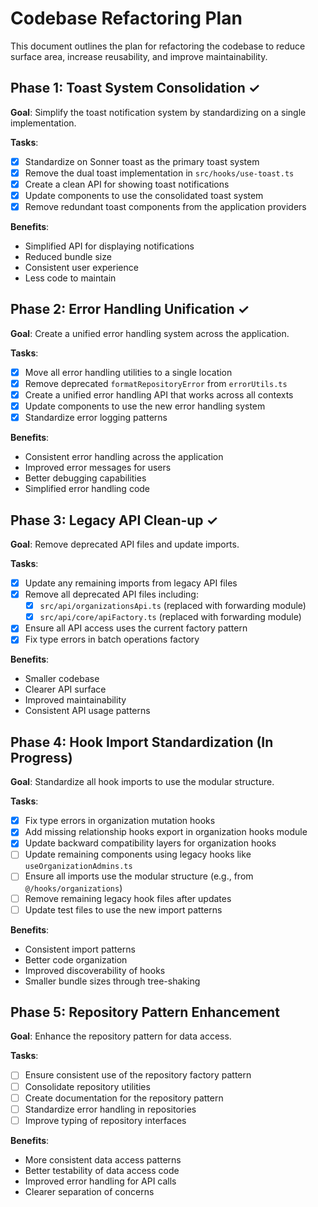 

# Codebase Refactoring Plan

This document outlines the plan for refactoring the codebase to reduce surface area, increase reusability, and improve maintainability.

## Phase 1: Toast System Consolidation ✓

**Goal**: Simplify the toast notification system by standardizing on a single implementation.

**Tasks**:
- [x] Standardize on Sonner toast as the primary toast system
- [x] Remove the dual toast implementation in `src/hooks/use-toast.ts`
- [x] Create a clean API for showing toast notifications
- [x] Update components to use the consolidated toast system
- [x] Remove redundant toast components from the application providers

**Benefits**:
- Simplified API for displaying notifications
- Reduced bundle size
- Consistent user experience
- Less code to maintain

## Phase 2: Error Handling Unification ✓

**Goal**: Create a unified error handling system across the application.

**Tasks**:
- [x] Move all error handling utilities to a single location
- [x] Remove deprecated `formatRepositoryError` from `errorUtils.ts`
- [x] Create a unified error handling API that works across all contexts
- [x] Update components to use the new error handling system
- [x] Standardize error logging patterns

**Benefits**:
- Consistent error handling across the application
- Improved error messages for users
- Better debugging capabilities
- Simplified error handling code

## Phase 3: Legacy API Clean-up ✓

**Goal**: Remove deprecated API files and update imports.

**Tasks**:
- [x] Update any remaining imports from legacy API files
- [x] Remove all deprecated API files including:
  - [x] `src/api/organizationsApi.ts` (replaced with forwarding module)
  - [x] `src/api/core/apiFactory.ts` (replaced with forwarding module)
- [x] Ensure all API access uses the current factory pattern
- [x] Fix type errors in batch operations factory

**Benefits**:
- Smaller codebase
- Clearer API surface
- Improved maintainability
- Consistent API usage patterns

## Phase 4: Hook Import Standardization (In Progress)

**Goal**: Standardize all hook imports to use the modular structure.

**Tasks**:
- [x] Fix type errors in organization mutation hooks 
- [x] Add missing relationship hooks export in organization hooks module
- [x] Update backward compatibility layers for organization hooks
- [ ] Update remaining components using legacy hooks like `useOrganizationAdmins.ts`
- [ ] Ensure all imports use the modular structure (e.g., from `@/hooks/organizations`)
- [ ] Remove remaining legacy hook files after updates
- [ ] Update test files to use the new import patterns

**Benefits**:
- Consistent import patterns
- Better code organization
- Improved discoverability of hooks
- Smaller bundle sizes through tree-shaking

## Phase 5: Repository Pattern Enhancement

**Goal**: Enhance the repository pattern for data access.

**Tasks**:
- [ ] Ensure consistent use of the repository factory pattern
- [ ] Consolidate repository utilities
- [ ] Create documentation for the repository pattern
- [ ] Standardize error handling in repositories
- [ ] Improve typing of repository interfaces

**Benefits**:
- More consistent data access patterns
- Better testability of data access code
- Improved error handling for API calls
- Clearer separation of concerns

